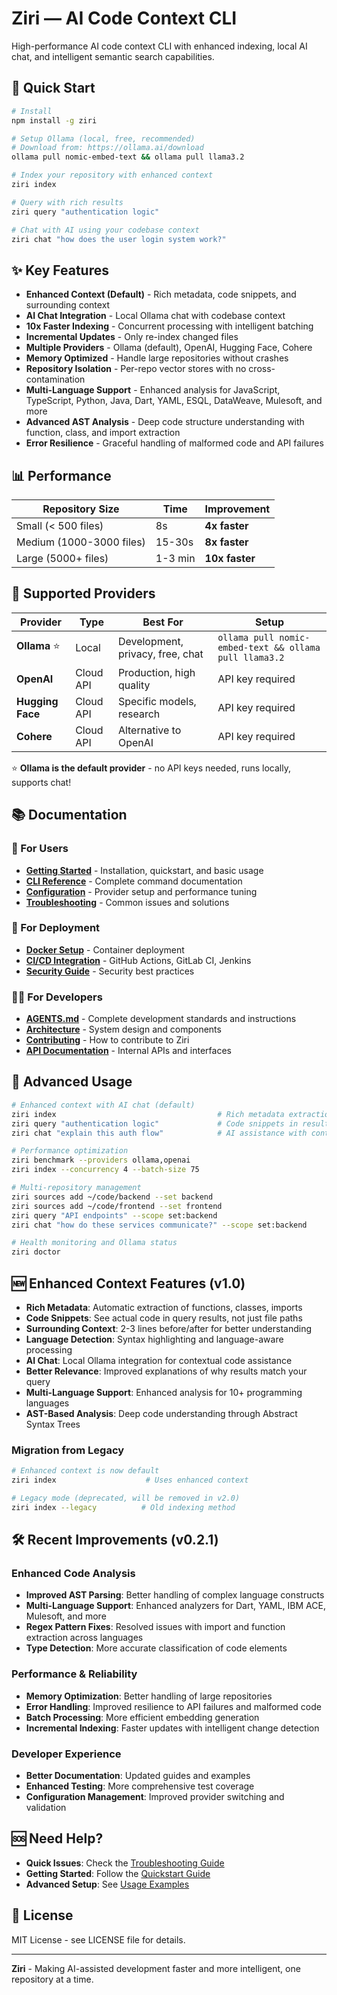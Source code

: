 # Ziri — AI Code Context CLI

High-performance AI code context CLI with enhanced indexing, local AI chat, and intelligent semantic search capabilities.

## 🚀 Quick Start

```bash
# Install
npm install -g ziri

# Setup Ollama (local, free, recommended)
# Download from: https://ollama.ai/download
ollama pull nomic-embed-text && ollama pull llama3.2

# Index your repository with enhanced context
ziri index

# Query with rich results
ziri query "authentication logic"

# Chat with AI using your codebase context
ziri chat "how does the user login system work?"
```

## ✨ Key Features

- **Enhanced Context (Default)** - Rich metadata, code snippets, and surrounding context
- **AI Chat Integration** - Local Ollama chat with codebase context
- **10x Faster Indexing** - Concurrent processing with intelligent batching
- **Incremental Updates** - Only re-index changed files
- **Multiple Providers** - Ollama (default), OpenAI, Hugging Face, Cohere
- **Memory Optimized** - Handle large repositories without crashes
- **Repository Isolation** - Per-repo vector stores with no cross-contamination
- **Multi-Language Support** - Enhanced analysis for JavaScript, TypeScript, Python, Java, Dart, YAML, ESQL, DataWeave, Mulesoft, and more
- **Advanced AST Analysis** - Deep code structure understanding with function, class, and import extraction
- **Error Resilience** - Graceful handling of malformed code and API failures

## 📊 Performance

| Repository Size | Time | Improvement |
|----------------|------|-------------|
| Small (< 500 files) | 8s | **4x faster** |
| Medium (1000-3000 files) | 15-30s | **8x faster** |
| Large (5000+ files) | 1-3 min | **10x faster** |

## 🤖 Supported Providers

| Provider | Type | Best For | Setup |
|----------|------|----------|-------|
| **Ollama** ⭐ | Local | Development, privacy, free, chat | `ollama pull nomic-embed-text && ollama pull llama3.2` |
| **OpenAI** | Cloud API | Production, high quality | API key required |
| **Hugging Face** | Cloud API | Specific models, research | API key required |
| **Cohere** | Cloud API | Alternative to OpenAI | API key required |

⭐ **Ollama is the default provider** - no API keys needed, runs locally, supports chat!

## 📚 Documentation

### 👤 For Users
- **[Getting Started](docs/user/)** - Installation, quickstart, and basic usage
- **[CLI Reference](docs/user/cli-reference.md)** - Complete command documentation
- **[Configuration](docs/user/configuration.md)** - Provider setup and performance tuning
- **[Troubleshooting](docs/user/troubleshooting.md)** - Common issues and solutions

### 🚀 For Deployment
- **[Docker Setup](docs/deployment/docker.md)** - Container deployment
- **[CI/CD Integration](docs/deployment/cicd.md)** - GitHub Actions, GitLab CI, Jenkins
- **[Security Guide](docs/deployment/security.md)** - Security best practices

### 👨‍💻 For Developers
- **[AGENTS.md](AGENTS.md)** - Complete development standards and instructions
- **[Architecture](docs/developer/architecture.md)** - System design and components
- **[Contributing](docs/developer/contributing.md)** - How to contribute to Ziri
- **[API Documentation](docs/developer/api.md)** - Internal APIs and interfaces

## 🔧 Advanced Usage

```bash
# Enhanced context with AI chat (default)
ziri index                                    # Rich metadata extraction
ziri query "authentication logic"             # Code snippets in results
ziri chat "explain this auth flow"            # AI assistance with context

# Performance optimization
ziri benchmark --providers ollama,openai
ziri index --concurrency 4 --batch-size 75

# Multi-repository management
ziri sources add ~/code/backend --set backend
ziri sources add ~/code/frontend --set frontend
ziri query "API endpoints" --scope set:backend
ziri chat "how do these services communicate?" --scope set:backend

# Health monitoring and Ollama status
ziri doctor
```

## 🆕 Enhanced Context Features (v1.0)

- **Rich Metadata**: Automatic extraction of functions, classes, imports
- **Code Snippets**: See actual code in query results, not just file paths
- **Surrounding Context**: 2-3 lines before/after for better understanding
- **Language Detection**: Syntax highlighting and language-aware processing
- **AI Chat**: Local Ollama integration for contextual code assistance
- **Better Relevance**: Improved explanations of why results match your query
- **Multi-Language Support**: Enhanced analysis for 10+ programming languages
- **AST-Based Analysis**: Deep code understanding through Abstract Syntax Trees

### Migration from Legacy
```bash
# Enhanced context is now default
ziri index                    # Uses enhanced context

# Legacy mode (deprecated, will be removed in v2.0)
ziri index --legacy          # Old indexing method
```

## 🛠️ Recent Improvements (v0.2.1)

### Enhanced Code Analysis
- **Improved AST Parsing**: Better handling of complex language constructs
- **Multi-Language Support**: Enhanced analyzers for Dart, YAML, IBM ACE, Mulesoft, and more
- **Regex Pattern Fixes**: Resolved issues with import and function extraction across languages
- **Type Detection**: More accurate classification of code elements

### Performance & Reliability
- **Memory Optimization**: Better handling of large repositories
- **Error Handling**: Improved resilience to API failures and malformed code
- **Batch Processing**: More efficient embedding generation
- **Incremental Indexing**: Faster updates with intelligent change detection

### Developer Experience
- **Better Documentation**: Updated guides and examples
- **Enhanced Testing**: More comprehensive test coverage
- **Configuration Management**: Improved provider switching and validation

## 🆘 Need Help?

- **Quick Issues**: Check the [Troubleshooting Guide](docs/user/troubleshooting.md)
- **Getting Started**: Follow the [Quickstart Guide](docs/user/quickstart.md)
- **Advanced Setup**: See [Usage Examples](docs/user/usage-examples.md)

## 📄 License

MIT License - see LICENSE file for details.

---

**Ziri** - Making AI-assisted development faster and more intelligent, one repository at a time.